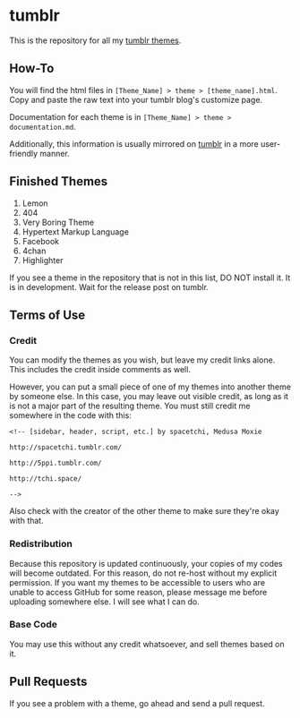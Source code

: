 # tumblr

This is the repository for all my [tumblr themes](https://5ppi.tumblr.com). 

## How-To

You will find the html files in  `[Theme_Name] > theme > [theme_name].html`. Copy and paste the raw text into your tumblr blog's customize page.

Documentation for each theme is in `[Theme_Name] > theme > documentation.md`.

Additionally, this information is usually mirrored on [tumblr](https://5ppi.tumblr.com) in a more user-friendly manner.

## Finished Themes

1. Lemon
2. 404
3. Very Boring Theme
4. Hypertext Markup Language
5. Facebook
6. 4chan
7. Highlighter

If you see a theme in the repository that is not in this list, DO NOT install it. It is in development. Wait for the release post on tumblr.

## Terms of Use

### Credit 

You can modify the themes as you wish, but leave my credit links alone. This includes the credit inside comments as well.

However, you can put a small piece of one of my themes into another theme by someone else. In this case, you may leave out visible credit, as long as it is not a major part of the resulting theme. You must still credit me somewhere in the code with this:

```
<!-- [sidebar, header, script, etc.] by spacetchi, Medusa Moxie 

http://spacetchi.tumblr.com/

http://5ppi.tumblr.com/

http://tchi.space/

-->
```

Also check with the creator of the other theme to make sure they're okay with that. 

### Redistribution

Because this repository is updated continuously, your copies of my codes will become outdated. For this reason, do not re-host without my explicit permission. If you want my themes to be accessible to users who are unable to access GitHub for some reason, please message me before uploading somewhere else. I will see what I can do.

### Base Code

You may use this without any credit whatsoever, and sell themes based on it.

## Pull Requests

If you see a problem with a theme, go ahead and send a pull request.
